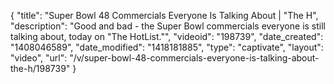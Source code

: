 {
    "title": "Super Bowl 48 Commercials Everyone Is Talking About | \"The H",
    "description": "Good and bad - the Super Bowl commercials everyone is still talking about, today on \"The HotList.\"",
    "videoid": "198739",
    "date_created": "1408046589",
    "date_modified": "1418181885",
    "type": "captivate",
    "layout": "video",
    "url": "\/v\/super-bowl-48-commercials-everyone-is-talking-about-the-h\/198739"
}